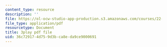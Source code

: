 ```yaml
---
content_type: resource
description: ''
file: https://ol-ocw-studio-app-production.s3.amazonaws.com/courses/22-01-introduction-to-nuclear-engineering-and-ionizing-radiation-fall-2016/36c729174d759d3bca8eda9ce9000691_3yqpirzxudw.pdf
file_type: application/pdf
resourcetype: Document
title: 3play pdf file
uid: 36c72917-4d75-9d3b-ca8e-da9ce9000691
---
```

